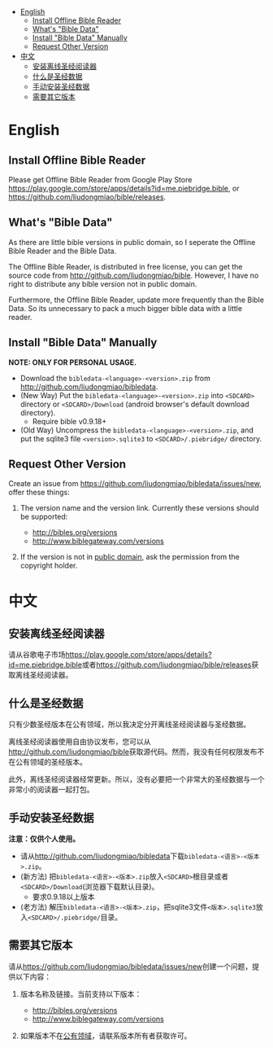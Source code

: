 * [English](#english)
  * [Install Offline Bible Reader](#install-offline-bible-reader)
  * [What's "Bible Data"](#whats-bible-data)
  * [Install "Bible Data" Manually](#install-bible-data-manually)
  * [Request Other Version](#request-other-version)
* [中文](#中文)
  * [安装离线圣经阅读器](#安装离线圣经阅读器)
  * [什么是圣经数据](#什么是圣经数据)
  * [手动安装圣经数据](#手动安装圣经数据)
  * [需要其它版本](#需要其它版本)

# English

## Install Offline Bible Reader

Please get Offline Bible Reader from Google Play Store <https://play.google.com/store/apps/details?id=me.piebridge.bible>, or <https://github.com/liudongmiao/bible/releases>.

## What's "Bible Data"

As there are little bible versions in public domain, so I seperate the Offline Bible Reader and the Bible Data.

The Offline Bible Reader, is distributed in free license, you can get the source code from <http://github.com/liudongmiao/bible>. However, I have no right to distribute any bible version not in public domain.

Furthermore, the Offline Bible Reader, update more frequently than the Bible Data. So its unnecessary to pack a much bigger bible data with a little reader.

## Install "Bible Data" Manually

**NOTE: ONLY FOR PERSONAL USAGE.**

* Download the `bibledata-<language>-<version>.zip` from <http://github.com/liudongmiao/bibledata>.
* (New Way) Put the `bibledata-<language>-<version>.zip` into `<SDCARD>` directory or `<SDCARD>/Download` (android browser's default download directory).
  * Require bible v0.9.18+
* (Old Way) Uncompress the `bibledata-<language>-<version>.zip`, and put the sqlite3 file `<version>.sqlite3` to `<SDCARD>/.piebridge/` directory.

## Request Other Version

Create an issue from <https://github.com/liudongmiao/bibledata/issues/new>, offer these things:

1. The version name and the version link. Currently these versions should be supported:
   * <http://bibles.org/versions>
   * <http://www.biblegateway.com/versions>

1. If the version is not in [public domain](http://en.wikipedia.org/wiki/Public_domain), ask the permission from the copyright holder.

# 中文

## 安装离线圣经阅读器

请从谷歌电子市场<https://play.google.com/store/apps/details?id=me.piebridge.bible>或者<https://github.com/liudongmiao/bible/releases>获取离线圣经阅读器。

## 什么是圣经数据

只有少数圣经版本在公有领域，所以我决定分开离线圣经阅读器与圣经数据。

离线圣经阅读器使用自由协议发布，您可以从<http://github.com/liudongmiao/bible>获取源代码。然而，我没有任何权限发布不在公有领域的圣经版本。

此外，离线圣经阅读器经常更新。所以，没有必要把一个非常大的圣经数据与一个非常小的阅读器一起打包。

## 手动安装圣经数据

**注意：仅供个人使用。**

* 请从<http://github.com/liudongmiao/bibledata>下载`bibledata-<语言>-<版本>.zip`。
* (新方法) 把`bibledata-<语言>-<版本>.zip`放入`<SDCARD>`根目录或者`<SDCARD>/Download`(浏览器下载默认目录)。
  * 要求0.9.18以上版本
* (老方法) 解压`bibledata-<语言>-<版本>.zip`，把sqlite3文件`<版本>.sqlite3`放入`<SDCARD>/.piebridge/`目录。

## 需要其它版本

请从<https://github.com/liudongmiao/bibledata/issues/new>创建一个问题，提供以下内容：

1. 版本名称及链接。当前支持以下版本：
   * <http://bibles.org/versions>
   * <http://www.biblegateway.com/versions>

1. 如果版本不在[公有领域](http://zh.wikipedia.org/wiki/%E5%85%AC%E6%9C%89%E9%A2%86%E5%9F%9F)，请联系版本所有者获取许可。
